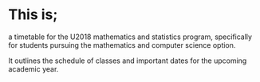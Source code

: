 # This is;
a timetable for the U2018 mathematics and statistics program, specifically for students pursuing the mathematics and computer science option.

It outlines the schedule of classes and important dates for the upcoming academic year.
